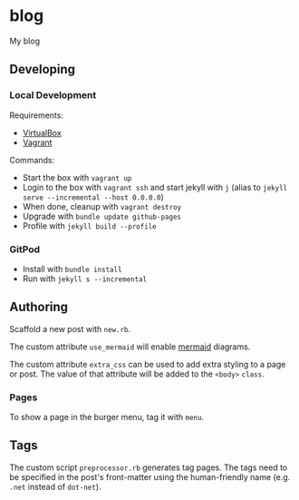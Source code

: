 # blog

My blog

## Developing

### Local Development

Requirements:

- [VirtualBox](https://www.virtualbox.org/)
- [Vagrant](https://www.vagrantup.com/)

Commands:

- Start the box with `vagrant up`
- Login to the box with `vagrant ssh` and start jekyll with `j`
  (alias to `jekyll serve --incremental --host 0.0.0.0`)
- When done, cleanup with `vagrant destroy`
- Upgrade with `bundle update github-pages`
- Profile with `jekyll build --profile`

### GitPod

- Install with `bundle install`
- Run with `jekyll s --incremental`

## Authoring

Scaffold a new post with `new.rb`.

The custom attribute `use_mermaid` will enable [mermaid](https://mermaid-js.github.io/mermaid/#/) diagrams.

The custom attribute `extra_css` can be used to add extra styling to a page or post.
The value of that attribute will be added to the `<body>` `class`.

### Pages

To show a page in the burger menu, tag it with `menu`.

## Tags

The custom script `preprocessor.rb` generates tag pages. The tags need to be
specified in the post's front-matter using the human-friendly name (e.g. `.net`
instead of `dot-net`).
